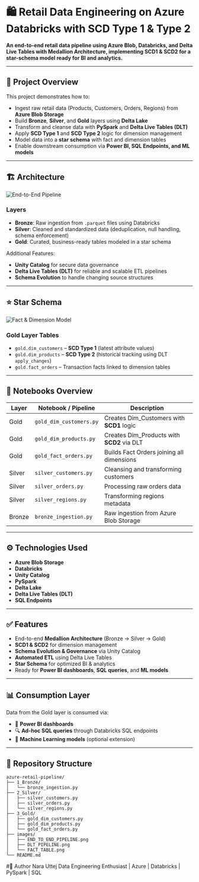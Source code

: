 # 🛍️ Retail Data Engineering on Azure Databricks with SCD Type 1 & Type 2

**An end-to-end retail data pipeline using Azure Blob, Databricks, and Delta Live Tables with Medallion Architecture, implementing SCD1 & SCD2 for a star-schema model ready for BI and analytics.**

---

## 🔧 Project Overview  

This project demonstrates how to:  
- Ingest raw retail data (Products, Customers, Orders, Regions) from **Azure Blob Storage**  
- Build **Bronze**, **Silver**, and **Gold** layers using **Delta Lake**  
- Transform and cleanse data with **PySpark** and **Delta Live Tables (DLT)**  
- Apply **SCD Type 1** and **SCD Type 2** logic for dimension management  
- Model data into a **star schema** with fact and dimension tables  
- Enable downstream consumption via **Power BI, SQL Endpoints, and ML models**  

---

## 🏗️ Architecture  

![End-to-End Pipeline](https://github.com/user-attachments/assets/1109849a-d94e-48e6-9353-3ccfb7600a4d)

### Layers  

- **Bronze**: Raw ingestion from `.parquet` files using Databricks  
- **Silver**: Cleaned and standardized data (deduplication, null handling, schema enforcement)  
- **Gold**: Curated, business-ready tables modeled in a star schema  

Additional Features:  
- **Unity Catalog** for secure data governance  
- **Delta Live Tables (DLT)** for reliable and scalable ETL pipelines  
- **Schema Evolution** to handle changing source structures  

---

## ⭐ Star Schema  

![Fact & Dimension Model](https://github.com/user-attachments/assets/92a784c1-d248-4a90-969b-54a6860cf5c4)

### Gold Layer Tables  

- `gold.dim_customers` – **SCD Type 1** (latest attribute values)  
- `gold.dim_products` – **SCD Type 2** (historical tracking using DLT `apply_changes`)  
- `gold.fact_orders` – Transaction facts linked to dimension tables  

---

## 🔁 Notebooks Overview  

| Layer   | Notebook / Pipeline          | Description                               |
|---------|------------------------------|-------------------------------------------|
| Gold    | `gold_dim_customers.py`      | Creates Dim_Customers with **SCD1** logic |
| Gold    | `gold_dim_products.py`       | Creates Dim_Products with **SCD2** via DLT|
| Gold    | `gold_fact_orders.py`        | Builds Fact Orders joining all dimensions |
| Silver  | `silver_customers.py`        | Cleansing and transforming customers      |
| Silver  | `silver_orders.py`           | Processing raw orders data                |
| Silver  | `silver_regions.py`          | Transforming regions metadata             |
| Bronze  | `bronze_ingestion.py`        | Raw ingestion from Azure Blob Storage     |

---

## ⚙️ Technologies Used  

- **Azure Blob Storage**  
- **Databricks**  
- **Unity Catalog**  
- **PySpark**  
- **Delta Lake**  
- **Delta Live Tables (DLT)**  
- **SQL Endpoints**  

---

## ✅ Features  

- End-to-end **Medallion Architecture** (Bronze → Silver → Gold)  
- **SCD1 & SCD2** for dimension management  
- **Schema Evolution & Governance** via Unity Catalog  
- **Automated ETL** using Delta Live Tables  
- **Star Schema** for optimized BI & analytics  
- Ready for **Power BI dashboards**, **SQL queries**, and **ML models**  

---

## 📊 Consumption Layer  

Data from the Gold layer is consumed via:  
- 🔶 **Power BI dashboards**  
- 🔍 **Ad-hoc SQL queries** through Databricks SQL endpoints  
- 🤖 **Machine Learning models** (optional extension)  

---

## 📂 Repository Structure  

```plaintext
azure-retail-pipeline/
├── 1_Bronze/
│   └── bronze_ingestion.py
├── 2_Silver/
│   ├── silver_customers.py
│   ├── silver_orders.py
│   └── silver_regions.py
├── 3_Gold/
│   ├── gold_dim_customers.py
│   ├── gold_dim_products.py
│   └── gold_fact_orders.py
├── images/
│   ├── END_TO_END_PIPELINE.png
│   ├── DLT_PIPELINE.png
│   └── FACT_TABLE.png
└── README.md
```
#📝 Author
Nara Uttej
Data Engineering Enthusiast | Azure | Databricks | PySpark | SQL
